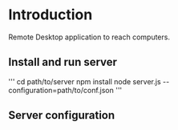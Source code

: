 # Introduction
Remote Desktop application to reach computers.


## Install and run server
'''
cd path/to/server
npm install
node server.js --configuration=path/to/conf.json
'''

## Server configuration